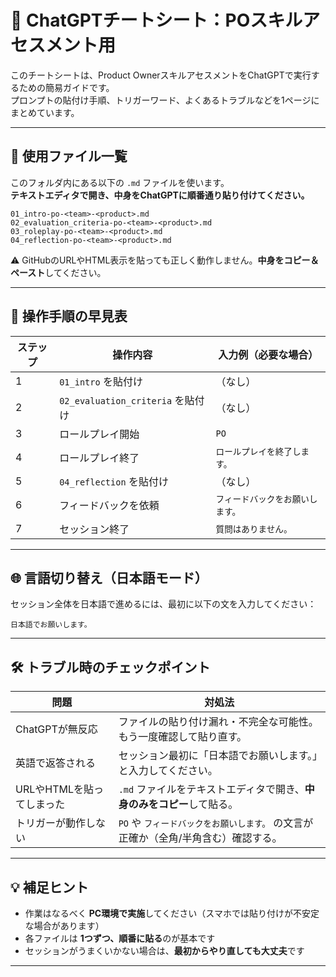 


# 🧪 ChatGPTチートシート：POスキルアセスメント用

このチートシートは、Product OwnerスキルアセスメントをChatGPTで実行するための簡易ガイドです。  
プロンプトの貼付け手順、トリガーワード、よくあるトラブルなどを1ページにまとめています。

---

## 📂 使用ファイル一覧

このフォルダ内にある以下の `.md` ファイルを使います。  
**テキストエディタで開き、中身をChatGPTに順番通り貼り付けてください。**

```
01_intro-po-<team>-<product>.md  
02_evaluation_criteria-po-<team>-<product>.md  
03_roleplay-po-<team>-<product>.md  
04_reflection-po-<team>-<product>.md
```

⚠️ GitHubのURLやHTML表示を貼っても正しく動作しません。**中身をコピー＆ペースト**してください。

---

## 🚦 操作手順の早見表

| ステップ | 操作内容 | 入力例（必要な場合） |
|----------|----------|------------------------|
| 1 | `01_intro` を貼付け | （なし） |
| 2 | `02_evaluation_criteria` を貼付け | （なし） |
| 3 | ロールプレイ開始 | `PO` |
| 4 | ロールプレイ終了 | `ロールプレイを終了します。` |
| 5 | `04_reflection` を貼付け | （なし） |
| 6 | フィードバックを依頼 | `フィードバックをお願いします。` |
| 7 | セッション終了 | `質問はありません。` |

---

## 🌐 言語切り替え（日本語モード）

セッション全体を日本語で進めるには、最初に以下の文を入力してください：

```plaintext
日本語でお願いします。
```

---

## 🛠 トラブル時のチェックポイント

| 問題 | 対処法 |
|------|--------|
| ChatGPTが無反応 | ファイルの貼り付け漏れ・不完全な可能性。もう一度確認して貼り直す。 |
| 英語で返答される | セッション最初に「日本語でお願いします。」と入力してください。 |
| URLやHTMLを貼ってしまった | `.md` ファイルをテキストエディタで開き、**中身のみをコピー**して貼る。 |
| トリガーが動作しない | `PO` や `フィードバックをお願いします。` の文言が正確か（全角/半角含む）確認する。 |

---

## 💡 補足ヒント

- 作業はなるべく **PC環境で実施**してください（スマホでは貼り付けが不安定な場合があります）
- 各ファイルは **1つずつ、順番に貼る**のが基本です
- セッションがうまくいかない場合は、**最初からやり直しても大丈夫**です

---